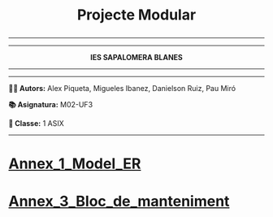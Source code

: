 # <p align="center">Projecte Modular</p>

---
---

<p align="center"><b>IES SAPALOMERA BLANES</b></p>

---

---
**👨‍💻 Autors:** Alex Piqueta, Migueles Ibanez, Danielson Ruiz, Pau Miró

**📚 Asignatura:** M02-UF3

**🏫 Classe:** 1 ASIX

---
# [Annex_1_Model_ER](https://github.com/miguelIH/Projecte-Intermodular/blob/main/Annex_1_Model_ER.md)
# [Annex_3_Bloc_de_manteniment](https://github.com/miguelIH/Projecte-Intermodular/blob/main/Annex_3_Bloc_de_manteniment.md)

